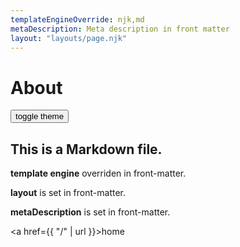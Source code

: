 ```yaml
---
templateEngineOverride: njk,md
metaDescription: Meta description in front matter
layout: "layouts/page.njk"
---
```


# About
<button id="themetoggle">toggle theme</button>

This is a Markdown file.
---

**template engine** overriden in front-matter.

**layout** is set in front-matter.

**metaDescription** is set in front-matter.

<a href={{ "/" | url }}>home</a>


